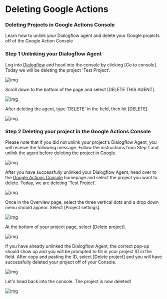 # Deleting Google Actions
### Deleting Projects in Google Actions Console

Learn how to unlink your Dialogflow agent and delete your Google projects off of the Google Action Console

### Step 1 Unlinking your **Dialogflow** Agent

Log into [Dialogflow](https://dialogflow.com/) and head into the console by clicking [Go to console]. Today we will be deleting the project 'Test Project'.

![img](https://gblobscdn.gitbook.com/assets%2F-LgK_X2m6IAIYcINBjCj%2F-Lk5mCqyMvnDxfRhn3jS%2F-Lk5tokfwU54nwCVCB5d%2Fimage.png?alt=media&token=8744fc55-2b96-47ca-a880-24fa6d44cb64)

Scroll down to the bottom of the page and select [DELETE THIS AGENT].

![img](https://gblobscdn.gitbook.com/assets%2F-LgK_X2m6IAIYcINBjCj%2F-Lk5mCqyMvnDxfRhn3jS%2F-Lk5uNnftEo4nT_REhtI%2Fimage.png?alt=media&token=20db5cd7-8641-4d55-84c5-7ad41f100a07)

After deleting the agent, type 'DELETE' in the field, then hit [DELETE]

![img](https://gblobscdn.gitbook.com/assets%2F-LgK_X2m6IAIYcINBjCj%2F-Lk5mCqyMvnDxfRhn3jS%2F-Lk5uXxZ04TJg5bx-Fje%2Fimage.png?alt=media&token=199fa537-2e8c-4826-a7e8-e5e88cc72348)

### Step 2 Deleting your project in the Google Actions Console

Please note that if you did not unlink your project's Dialogflow Agent, you will receive the following message. Follow the instructions from Step 1 and unlink the agent before deleting the project in Google.

![img](https://gblobscdn.gitbook.com/assets%2F-LgK_X2m6IAIYcINBjCj%2F-Lk5mCqyMvnDxfRhn3jS%2F-Lk5tSwBIug_78UxxRe8%2Fimage.png?alt=media&token=12ec947d-fe25-4d58-a3a1-260f4c5a90a1)

After you have successfully unlinked your Dialogflow Agent, head over to the [Google Actions Console](https://console.actions.google.com/) homepage and select the project you want to delete. Today, we are deleting 'Test Project'. 

![img](https://gblobscdn.gitbook.com/assets%2F-LgK_X2m6IAIYcINBjCj%2F-Lk5mCqyMvnDxfRhn3jS%2F-Lk5sKO3qORMU7_UVJ4R%2Fimage.png?alt=media&token=fa6e1427-9440-4668-a4cd-01c6e26664c8)

Once in the Overview page, select the three vertical dots and a drop down menu should appear. Select [Project settings].

![img](https://gblobscdn.gitbook.com/assets%2F-LgK_X2m6IAIYcINBjCj%2F-Lk5mCqyMvnDxfRhn3jS%2F-Lk5selziiEl462EFfCr%2Fimage.png?alt=media&token=551f2568-3f2a-4bce-b51b-99a09e5389cc)

At the bottom of your project page, select [Delete project].

![img](https://gblobscdn.gitbook.com/assets%2F-LgK_X2m6IAIYcINBjCj%2F-Lk5mCqyMvnDxfRhn3jS%2F-Lk5srkheSPj-zpzJVKG%2Fimage.png?alt=media&token=91193655-aabd-4792-b0f1-ac7953b39131)

If you have already unlinked the Dialogflow Agent, the correct pop-up should show up and you will be prompted to fill in your project ID in the field. After copy and pasting the ID, select [Delete project] and you will have successfully deleted your project off of your Console.

![img](https://gblobscdn.gitbook.com/assets%2F-LgK_X2m6IAIYcINBjCj%2F-Lk5mCqyMvnDxfRhn3jS%2F-Lk5tQL_SMtLU5fELEGz%2Fimage.png?alt=media&token=3474a409-8f7b-45aa-87fa-10cf4392602f)

Let's head back into the console. The project is now deleted!

![img](https://gblobscdn.gitbook.com/assets%2F-LgK_X2m6IAIYcINBjCj%2F-Lk5mCqyMvnDxfRhn3jS%2F-Lk5voOsdwcvABpnGybO%2Fimage.png?alt=media&token=5ade8d45-2f7b-4735-88a0-7cd570af0ff7)

